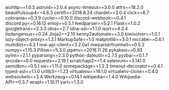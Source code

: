 aiohttp==1.0.5
astroid==2.0.4
async-timeout==3.0.0
attrs==18.2.0
beautifulsoup4==4.6.3
certifi==2018.8.24
chardet==3.0.4
click==6.7
colorama==0.3.9
cycler==0.10.0
discord-webhook==0.4.1
discord.py==0.16.12
emoji==0.5.1
feedparser==5.2.1
Flask==1.0.2
googletrans==2.3.0
idna==2.7
idna-ssl==1.1.0
isort==4.3.4
itsdangerous==0.24
Jinja2==2.10
kenny2automate==3.0
kiwisolver==1.0.1
lazy-object-proxy==1.3.1
MarkupSafe==1.0
matplotlib==3.0.1
mccabe==0.6.1
multidict==4.3.1
mw-api-client==3.2.0a1
mwparserfromhell==0.5.2
numpy==1.15.3
Pillow==5.3.0
pipenv==2018.11.26
pykakasi==0.93
pylint==2.1.1
pyparsing==2.3.0
python-dateutil==2.7.5
pyzbar==0.1.7
qrcode==6.0
requests==2.19.1
scratchapi2==1.4
selenium==3.141.0
semidbm==0.5.1
six==1.11.0
somepackage==1.2.3
timeout-decorator==0.4.1
typed-ast==1.1.0
urllib3==1.23
virtualenv==16.1.0
virtualenv-clone==0.4.0
websockets==3.4
Werkzeug==0.14.1
wikipedia==1.4.0
Wikipedia-API==0.3.7
wrapt==1.10.11
yarl==1.3.0

